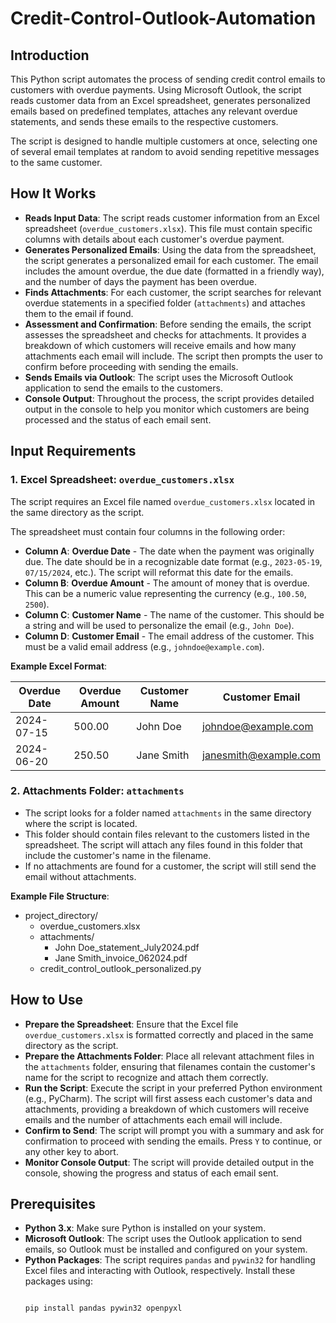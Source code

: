 # Credit-Control-Outlook-Automation

## Introduction

This Python script automates the process of sending credit control emails to customers with overdue payments. Using Microsoft Outlook, the script reads customer data from an Excel spreadsheet, generates personalized emails based on predefined templates, attaches any relevant overdue statements, and sends these emails to the respective customers.

The script is designed to handle multiple customers at once, selecting one of several email templates at random to avoid sending repetitive messages to the same customer.

## How It Works

- **Reads Input Data**: The script reads customer information from an Excel spreadsheet (`overdue_customers.xlsx`). This file must contain specific columns with details about each customer's overdue payment.
- **Generates Personalized Emails**: Using the data from the spreadsheet, the script generates a personalized email for each customer. The email includes the amount overdue, the due date (formatted in a friendly way), and the number of days the payment has been overdue.
- **Finds Attachments**: For each customer, the script searches for relevant overdue statements in a specified folder (`attachments`) and attaches them to the email if found.
- **Assessment and Confirmation**: Before sending the emails, the script assesses the spreadsheet and checks for attachments. It provides a breakdown of which customers will receive emails and how many attachments each email will include. The script then prompts the user to confirm before proceeding with sending the emails.
- **Sends Emails via Outlook**: The script uses the Microsoft Outlook application to send the emails to the customers.
- **Console Output**: Throughout the process, the script provides detailed output in the console to help you monitor which customers are being processed and the status of each email sent.

## Input Requirements

### 1. Excel Spreadsheet: `overdue_customers.xlsx`

The script requires an Excel file named `overdue_customers.xlsx` located in the same directory as the script.

The spreadsheet must contain four columns in the following order:
- **Column A**: **Overdue Date** - The date when the payment was originally due. The date should be in a recognizable date format (e.g., `2023-05-19`, `07/15/2024`, etc.). The script will reformat this date for the emails.
- **Column B**: **Overdue Amount** - The amount of money that is overdue. This can be a numeric value representing the currency (e.g., `100.50`, `2500`).
- **Column C**: **Customer Name** - The name of the customer. This should be a string and will be used to personalize the email (e.g., `John Doe`).
- **Column D**: **Customer Email** - The email address of the customer. This must be a valid email address (e.g., `johndoe@example.com`).

**Example Excel Format**:

| Overdue Date | Overdue Amount | Customer Name | Customer Email        |
|--------------|----------------|---------------|-----------------------|
| 2024-07-15   | 500.00         | John Doe      | johndoe@example.com   |
| 2024-06-20   | 250.50         | Jane Smith    | janesmith@example.com |

### 2. Attachments Folder: `attachments`

- The script looks for a folder named `attachments` in the same directory where the script is located.
- This folder should contain files relevant to the customers listed in the spreadsheet. The script will attach any files found in this folder that include the customer's name in the filename.
- If no attachments are found for a customer, the script will still send the email without attachments.

**Example File Structure**:



- project_directory/
  - overdue_customers.xlsx
  - attachments/
    - John Doe_statement_July2024.pdf
    - Jane Smith_invoice_062024.pdf
  - credit_control_outlook_personalized.py


## How to Use

- **Prepare the Spreadsheet**: Ensure that the Excel file `overdue_customers.xlsx` is formatted correctly and placed in the same directory as the script.
- **Prepare the Attachments Folder**: Place all relevant attachment files in the `attachments` folder, ensuring that filenames contain the customer's name for the script to recognize and attach them correctly.
- **Run the Script**: Execute the script in your preferred Python environment (e.g., PyCharm). The script will first assess each customer's data and attachments, providing a breakdown of which customers will receive emails and the number of attachments each email will include.
- **Confirm to Send**: The script will prompt you with a summary and ask for confirmation to proceed with sending the emails. Press `Y` to continue, or any other key to abort.
- **Monitor Console Output**: The script will provide detailed output in the console, showing the progress and status of each email sent.

## Prerequisites

- **Python 3.x**: Make sure Python is installed on your system.
- **Microsoft Outlook**: The script uses the Outlook application to send emails, so Outlook must be installed and configured on your system.
- **Python Packages**: The script requires `pandas` and `pywin32` for handling Excel files and interacting with Outlook, respectively. Install these packages using:
  ```bash
  
  pip install pandas pywin32 openpyxl
